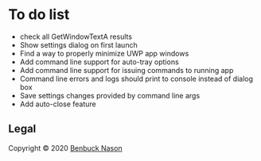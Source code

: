 # To do list

- check all GetWindowTextA results
- Show settings dialog on first launch
- Find a way to properly minimize UWP app windows
- Add command line support for auto-tray options
- Add command line support for issuing commands to running app
- Command line errors and logs should print to console instead of dialog box
- Save settings changes provided by command line args
- Add auto-close feature

## Legal

Copyright &copy; 2020 [Benbuck Nason](<https://github.com/benbuck>)
